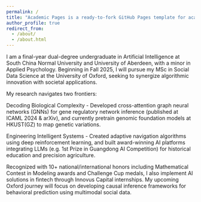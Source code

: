 ```yaml
---
permalink: /
title: "Academic Pages is a ready-to-fork GitHub Pages template for academic personal websites"
author_profile: true
redirect_from: 
  - /about/
  - /about.html
---
```


I am a final-year dual-degree undergraduate in Artificial Intelligence at South China Normal University and University of Aberdeen, with a minor in Applied Psychology. Beginning in Fall 2025, I will pursue my MSc in Social Data Science at the University of Oxford, seeking to synergize algorithmic innovation with societal applications.

My research navigates two frontiers:

Decoding Biological Complexity - Developed cross-attention graph neural networks (GNNs) for gene regulatory network inference (published at ICAML 2024 & arXiv), and currently pretrain genomic foundation models at HKUST(GZ) to map genetic variations.

Engineering Intelligent Systems - Created adaptive navigation algorithms using deep reinforcement learning, and built award-winning AI platforms integrating LLMs (e.g. 1st Prize in Guangdong AI Competition) for historical education and precision agriculture.

Recognized with 10+ national/international honors including Mathematical Contest in Modeling awards and Challenge Cup medals, I also implement AI solutions in fintech through Innovus Capital internships. My upcoming Oxford journey will focus on developing causal inference frameworks for behavioral prediction using multimodal social data.

